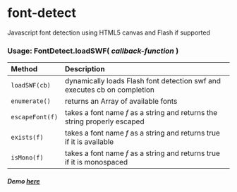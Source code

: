 # font-detect  
Javascript font detection using HTML5 canvas and Flash if supported

### Usage: FontDetect.loadSWF( *callback-function* )  

|Method|Description|
|:---|:---|
| `loadSWF(cb)` | dynamically loads Flash font detection swf and executes cb on completion
| `enumerate()` | returns an Array of available fonts
| `escapeFont(f)` | takes a font name *f* as a string and returns the string properly escaped
| `exists(f)` | takes a font name *f* as a string and returns true if it is available
| `isMono(f)` | takes a font name *f* as a string and returns true if it is monospaced

##### Demo [here](https://fockjef.github.com/font-detect/demo.html)
